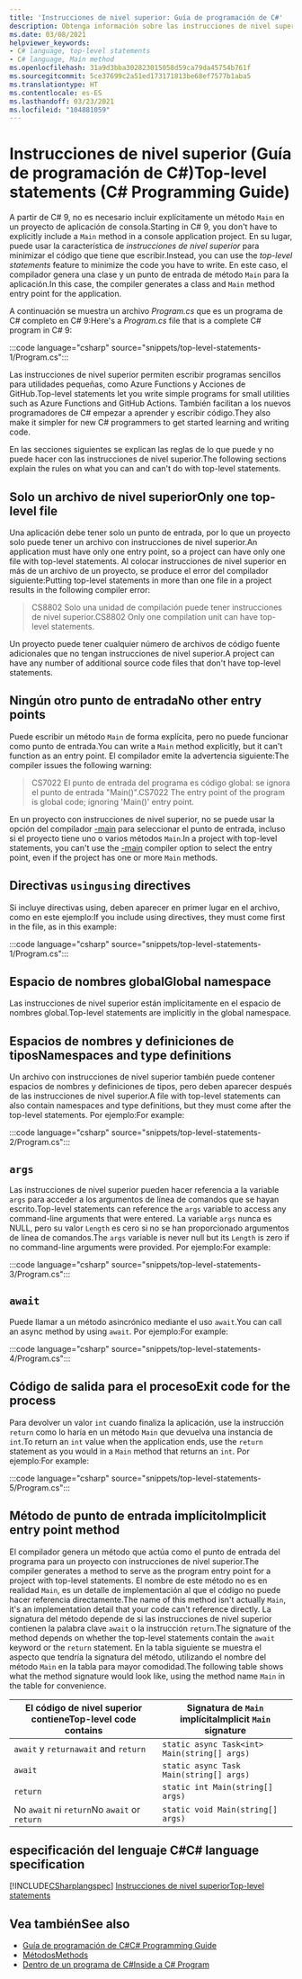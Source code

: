 ```yaml
---
title: 'Instrucciones de nivel superior: Guía de programación de C#'
description: Obtenga información sobre las instrucciones de nivel superior en C# 9 y versiones posteriores.
ms.date: 03/08/2021
helpviewer_keywords:
- C# language, top-level statements
- C# language, Main method
ms.openlocfilehash: 31a9d3bba302823015058d59ca79da45754b761f
ms.sourcegitcommit: 5ce37699c2a51ed173171813be68ef7577b1aba5
ms.translationtype: HT
ms.contentlocale: es-ES
ms.lasthandoff: 03/23/2021
ms.locfileid: "104881059"
---
```

# <a name="top-level-statements-c-programming-guide"></a><span data-ttu-id="92f25-103">Instrucciones de nivel superior (Guía de programación de C#)</span><span class="sxs-lookup"><span data-stu-id="92f25-103">Top-level statements (C# Programming Guide)</span></span>

<span data-ttu-id="92f25-104">A partir de C# 9, no es necesario incluir explícitamente un método `Main` en un proyecto de aplicación de consola.</span><span class="sxs-lookup"><span data-stu-id="92f25-104">Starting in C# 9, you don't have to explicitly include a `Main` method in a console application project.</span></span> <span data-ttu-id="92f25-105">En su lugar, puede usar la característica de *instrucciones de nivel superior* para minimizar el código que tiene que escribir.</span><span class="sxs-lookup"><span data-stu-id="92f25-105">Instead, you can use the *top-level statements* feature to minimize the code you have to write.</span></span> <span data-ttu-id="92f25-106">En este caso, el compilador genera una clase y un punto de entrada de método `Main` para la aplicación.</span><span class="sxs-lookup"><span data-stu-id="92f25-106">In this case, the compiler generates a class and `Main` method entry point for the application.</span></span>

<span data-ttu-id="92f25-107">A continuación se muestra un archivo *Program.cs* que es un programa de C# completo en C# 9:</span><span class="sxs-lookup"><span data-stu-id="92f25-107">Here's a *Program.cs* file that is a complete C# program in C# 9:</span></span>

:::code language="csharp" source="snippets/top-level-statements-1/Program.cs":::

<span data-ttu-id="92f25-108">Las instrucciones de nivel superior permiten escribir programas sencillos para utilidades pequeñas, como Azure Functions y Acciones de GitHub.</span><span class="sxs-lookup"><span data-stu-id="92f25-108">Top-level statements let you write simple programs for small utilities such as Azure Functions and GitHub Actions.</span></span> <span data-ttu-id="92f25-109">También facilitan a los nuevos programadores de C# empezar a aprender y escribir código.</span><span class="sxs-lookup"><span data-stu-id="92f25-109">They also make it simpler for new C# programmers to get started learning and writing code.</span></span>

<span data-ttu-id="92f25-110">En las secciones siguientes se explican las reglas de lo que puede y no puede hacer con las instrucciones de nivel superior.</span><span class="sxs-lookup"><span data-stu-id="92f25-110">The following sections explain the rules on what you can and can't do with top-level statements.</span></span>

## <a name="only-one-top-level-file"></a><span data-ttu-id="92f25-111">Solo un archivo de nivel superior</span><span class="sxs-lookup"><span data-stu-id="92f25-111">Only one top-level file</span></span>

<span data-ttu-id="92f25-112">Una aplicación debe tener solo un punto de entrada, por lo que un proyecto solo puede tener un archivo con instrucciones de nivel superior.</span><span class="sxs-lookup"><span data-stu-id="92f25-112">An application must have only one entry point, so a project can have only one file with top-level statements.</span></span> <span data-ttu-id="92f25-113">Al colocar instrucciones de nivel superior en más de un archivo de un proyecto, se produce el error del compilador siguiente:</span><span class="sxs-lookup"><span data-stu-id="92f25-113">Putting top-level statements in more than one file in a project results in the following compiler error:</span></span>

> <span data-ttu-id="92f25-114">CS8802 Solo una unidad de compilación puede tener instrucciones de nivel superior.</span><span class="sxs-lookup"><span data-stu-id="92f25-114">CS8802 Only one compilation unit can have top-level statements.</span></span>

<span data-ttu-id="92f25-115">Un proyecto puede tener cualquier número de archivos de código fuente adicionales que no tengan instrucciones de nivel superior.</span><span class="sxs-lookup"><span data-stu-id="92f25-115">A project can have any number of additional source code files that don't have top-level statements.</span></span>

## <a name="no-other-entry-points"></a><span data-ttu-id="92f25-116">Ningún otro punto de entrada</span><span class="sxs-lookup"><span data-stu-id="92f25-116">No other entry points</span></span>

<span data-ttu-id="92f25-117">Puede escribir un método `Main` de forma explícita, pero no puede funcionar como punto de entrada.</span><span class="sxs-lookup"><span data-stu-id="92f25-117">You can write a `Main` method explicitly, but it can't function as an entry point.</span></span> <span data-ttu-id="92f25-118">El compilador emite la advertencia siguiente:</span><span class="sxs-lookup"><span data-stu-id="92f25-118">The compiler issues the following warning:</span></span>

> <span data-ttu-id="92f25-119">CS7022 El punto de entrada del programa es código global: se ignora el punto de entrada "Main()".</span><span class="sxs-lookup"><span data-stu-id="92f25-119">CS7022 The entry point of the program is global code; ignoring 'Main()' entry point.</span></span>

<span data-ttu-id="92f25-120">En un proyecto con instrucciones de nivel superior, no se puede usar la opción del compilador [-main](../../language-reference/compiler-options/advanced.md#mainentrypoint-or-startupobject) para seleccionar el punto de entrada, incluso si el proyecto tiene uno o varios métodos `Main`.</span><span class="sxs-lookup"><span data-stu-id="92f25-120">In a project with top-level statements, you can't use the [-main](../../language-reference/compiler-options/advanced.md#mainentrypoint-or-startupobject) compiler option to select the entry point, even if the project has one or more `Main` methods.</span></span>

## <a name="using-directives"></a><span data-ttu-id="92f25-121">Directivas `using`</span><span class="sxs-lookup"><span data-stu-id="92f25-121">`using` directives</span></span>

<span data-ttu-id="92f25-122">Si incluye directivas using, deben aparecer en primer lugar en el archivo, como en este ejemplo:</span><span class="sxs-lookup"><span data-stu-id="92f25-122">If you include using directives, they must come first in the file, as in this example:</span></span>

:::code language="csharp" source="snippets/top-level-statements-1/Program.cs":::

## <a name="global-namespace"></a><span data-ttu-id="92f25-123">Espacio de nombres global</span><span class="sxs-lookup"><span data-stu-id="92f25-123">Global namespace</span></span>

<span data-ttu-id="92f25-124">Las instrucciones de nivel superior están implícitamente en el espacio de nombres global.</span><span class="sxs-lookup"><span data-stu-id="92f25-124">Top-level statements are implicitly in the global namespace.</span></span>

## <a name="namespaces-and-type-definitions"></a><span data-ttu-id="92f25-125">Espacios de nombres y definiciones de tipos</span><span class="sxs-lookup"><span data-stu-id="92f25-125">Namespaces and type definitions</span></span>

<span data-ttu-id="92f25-126">Un archivo con instrucciones de nivel superior también puede contener espacios de nombres y definiciones de tipos, pero deben aparecer después de las instrucciones de nivel superior.</span><span class="sxs-lookup"><span data-stu-id="92f25-126">A file with top-level statements can also contain namespaces and type definitions, but they must come after the top-level statements.</span></span> <span data-ttu-id="92f25-127">Por ejemplo:</span><span class="sxs-lookup"><span data-stu-id="92f25-127">For example:</span></span>

:::code language="csharp" source="snippets/top-level-statements-2/Program.cs":::

## `args`

<span data-ttu-id="92f25-128">Las instrucciones de nivel superior pueden hacer referencia a la variable `args` para acceder a los argumentos de línea de comandos que se hayan escrito.</span><span class="sxs-lookup"><span data-stu-id="92f25-128">Top-level statements can reference the `args` variable to access any command-line arguments that were entered.</span></span> <span data-ttu-id="92f25-129">La variable `args` nunca es NULL, pero su valor `Length` es cero si no se han proporcionado argumentos de línea de comandos.</span><span class="sxs-lookup"><span data-stu-id="92f25-129">The `args` variable is never null but its `Length` is zero if no command-line arguments were provided.</span></span> <span data-ttu-id="92f25-130">Por ejemplo:</span><span class="sxs-lookup"><span data-stu-id="92f25-130">For example:</span></span>

:::code language="csharp" source="snippets/top-level-statements-3/Program.cs":::

## `await`

<span data-ttu-id="92f25-131">Puede llamar a un método asincrónico mediante el uso `await`.</span><span class="sxs-lookup"><span data-stu-id="92f25-131">You can call an async method by using `await`.</span></span> <span data-ttu-id="92f25-132">Por ejemplo:</span><span class="sxs-lookup"><span data-stu-id="92f25-132">For example:</span></span>

:::code language="csharp" source="snippets/top-level-statements-4/Program.cs":::

## <a name="exit-code-for-the-process"></a><span data-ttu-id="92f25-133">Código de salida para el proceso</span><span class="sxs-lookup"><span data-stu-id="92f25-133">Exit code for the process</span></span>

<span data-ttu-id="92f25-134">Para devolver un valor `int` cuando finaliza la aplicación, use la instrucción `return` como lo haría en un método `Main` que devuelva una instancia de `int`.</span><span class="sxs-lookup"><span data-stu-id="92f25-134">To return an `int` value when the application ends, use the `return` statement as you would in a `Main` method that returns an `int`.</span></span> <span data-ttu-id="92f25-135">Por ejemplo:</span><span class="sxs-lookup"><span data-stu-id="92f25-135">For example:</span></span>

:::code language="csharp" source="snippets/top-level-statements-5/Program.cs":::

## <a name="implicit-entry-point-method"></a><span data-ttu-id="92f25-136">Método de punto de entrada implícito</span><span class="sxs-lookup"><span data-stu-id="92f25-136">Implicit entry point method</span></span>

<span data-ttu-id="92f25-137">El compilador genera un método que actúa como el punto de entrada del programa para un proyecto con instrucciones de nivel superior.</span><span class="sxs-lookup"><span data-stu-id="92f25-137">The compiler generates a method to serve as the program entry point for a project with top-level statements.</span></span> <span data-ttu-id="92f25-138">El nombre de este método no es en realidad `Main`, es un detalle de implementación al que el código no puede hacer referencia directamente.</span><span class="sxs-lookup"><span data-stu-id="92f25-138">The name of this method isn't actually `Main`, it's an implementation detail that your code can't reference directly.</span></span> <span data-ttu-id="92f25-139">La signatura del método depende de si las instrucciones de nivel superior contienen la palabra clave `await` o la instrucción `return`.</span><span class="sxs-lookup"><span data-stu-id="92f25-139">The signature of the method depends on whether the top-level statements contain the `await` keyword or the `return` statement.</span></span> <span data-ttu-id="92f25-140">En la tabla siguiente se muestra el aspecto que tendría la signatura del método, utilizando el nombre del método `Main` en la tabla para mayor comodidad.</span><span class="sxs-lookup"><span data-stu-id="92f25-140">The following table shows what the method signature would look like, using the method name `Main` in the table for convenience.</span></span>

| <span data-ttu-id="92f25-141">El código de nivel superior contiene</span><span class="sxs-lookup"><span data-stu-id="92f25-141">Top-level code contains</span></span>| <span data-ttu-id="92f25-142">Signatura de `Main` implícita</span><span class="sxs-lookup"><span data-stu-id="92f25-142">Implicit `Main` signature</span></span>                    |
|------------------------|----------------------------------------------|
| <span data-ttu-id="92f25-143">`await` y `return`</span><span class="sxs-lookup"><span data-stu-id="92f25-143">`await` and `return`</span></span>   | `static async Task<int> Main(string[] args)` |
| `await`                | `static async Task Main(string[] args)`      |
| `return`               | `static int Main(string[] args)`             |
| <span data-ttu-id="92f25-144">No `await` ni `return`</span><span class="sxs-lookup"><span data-stu-id="92f25-144">No `await` or `return`</span></span> | `static void Main(string[] args)`            |

## <a name="c-language-specification"></a><span data-ttu-id="92f25-145">especificación del lenguaje C#</span><span class="sxs-lookup"><span data-stu-id="92f25-145">C# language specification</span></span>

[!INCLUDE[CSharplangspec](~/includes/csharplangspec-md.md)]
[<span data-ttu-id="92f25-146">Instrucciones de nivel superior</span><span class="sxs-lookup"><span data-stu-id="92f25-146">Top-level statements</span></span>](~/_csharplang/proposals/csharp-9.0/top-level-statements.md)

## <a name="see-also"></a><span data-ttu-id="92f25-147">Vea también</span><span class="sxs-lookup"><span data-stu-id="92f25-147">See also</span></span>

- [<span data-ttu-id="92f25-148">Guía de programación de C#</span><span class="sxs-lookup"><span data-stu-id="92f25-148">C# Programming Guide</span></span>](../index.md)
- [<span data-ttu-id="92f25-149">Métodos</span><span class="sxs-lookup"><span data-stu-id="92f25-149">Methods</span></span>](../classes-and-structs/methods.md)
- [<span data-ttu-id="92f25-150">Dentro de un programa de C#</span><span class="sxs-lookup"><span data-stu-id="92f25-150">Inside a C# Program</span></span>](../inside-a-program/index.md)
